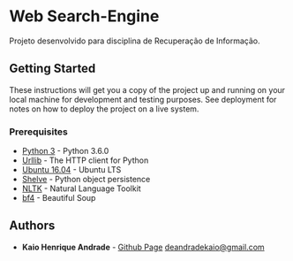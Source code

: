 # Web Search-Engine 

Projeto desenvolvido para disciplina de Recuperação de Informação.

## Getting Started

These instructions will get you a copy of the project up and running on your local machine for development and testing purposes. See deployment for notes on how to deploy the project on a live system.

### Prerequisites

* [Python 3](https://www.python.org/downloads/) - Python 3.6.0
* [Urllib](https://docs.python.org/3/library/urllib.html) - The HTTP client for Python
* [Ubuntu 16.04](http://releases.ubuntu.com/16.04/) - Ubuntu LTS
* [Shelve](https://docs.python.org/3/library/shelve.html) - Python object persistence
* [NLTK](http://www.nltk.org/) - Natural Language Toolkit
* [bf4](https://www.crummy.com/software/BeautifulSoup/bs4/doc/) - Beautiful Soup


## Authors

* **Kaio Henrique Andrade** - [Github Page](https://andradekaio.github.io)
deandradekaio@gmail.com



